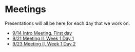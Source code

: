 # Meetings

Presentations will all be here for each day that we work on.

- [9/14 Intro Meeting, First day](9_14_Meeting_I.pdf)
- [9/21 Meeting II, Week 1 Day 1](9_21_Meeting_II.pdf)
- [9/23 Meeting II, Week 1 Day 2](9_23_Meeting_III.pdf)
